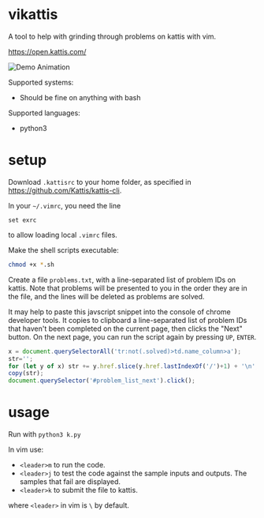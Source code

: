 # vikattis
A tool to help with grinding through problems on kattis with vim.

https://open.kattis.com/

![Demo Animation](../media/demo.gif?raw=true)

Supported systems:
- Should be fine on anything with bash

Supported languages:
- python3


# setup
Download `.kattisrc` to your home folder, as specified in https://github.com/Kattis/kattis-cli.

In your `~/.vimrc`, you need the line
```vim script
set exrc
```
to allow loading local `.vimrc` files.

Make the shell scripts executable:
```bash
chmod +x *.sh
```

Create a file `problems.txt`, with a line-separated list of problem IDs on kattis.
Note that problems will be presented to you in the order they are in the file, and the lines will be
deleted as problems are solved.

It may help to paste this javscript snippet into the console of chrome developer tools. It copies to clipboard a
line-separated list of problem IDs that haven't been completed on the current page, then clicks the
"Next" button. On the next page, you can run the script again by pressing `UP`, `ENTER`.

```javascript
x = document.querySelectorAll('tr:not(.solved)>td.name_column>a');
str='';
for (let y of x) str += y.href.slice(y.href.lastIndexOf('/')+1) + '\n';
copy(str);
document.querySelector('#problem_list_next').click();
```

# usage
Run with `python3 k.py`

In vim use:
- `<leader>m` to run the code.
- `<leader>j` to test the code against the sample inputs and outputs. The samples that fail are displayed.
- `<leader>k` to submit the file to kattis.

where `<leader>` in vim is `\` by default.
